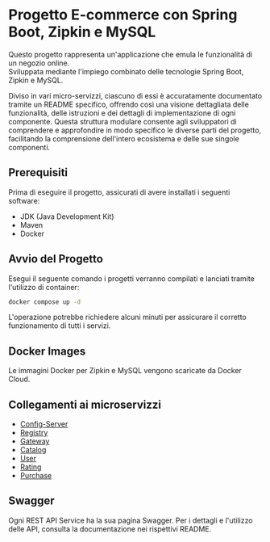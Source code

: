 # Progetto E-commerce con Spring Boot, Zipkin e MySQL

Questo progetto rappresenta un'applicazione  che emula le funzionalità di un negozio online. <br>Sviluppata mediante l'impiego combinato delle tecnologie Spring Boot, Zipkin e MySQL.

Diviso in vari micro-servizzi, ciascuno di essi è accuratamente documentato tramite un README specifico, offrendo così una visione dettagliata delle funzionalità, delle istruzioni e dei dettagli di implementazione di ogni componente. Questa struttura modulare consente agli sviluppatori di comprendere e approfondire in modo specifico le diverse parti del progetto, facilitando la comprensione dell'intero ecosistema e delle sue singole componenti.

## Prerequisiti

Prima di eseguire il progetto, assicurati di avere installati i seguenti software:
- JDK (Java Development Kit)
- Maven
- Docker

## Avvio del Progetto

Esegui il seguente comando i progetti verranno compilati e lanciati tramite l'utilizzo di container:

```bash
docker compose up -d
```


L'operazione potrebbe richiedere alcuni minuti per assicurare il corretto funzionamento di tutti i servizi.

## Docker Images

Le immagini Docker per Zipkin e MySQL vengono scaricate da Docker Cloud.

## Collegamenti ai microservizzi


- [Config-Server](./Back-End/config-server/README.md)
- [Registry](./Back-End/registry/README.md)
- [Gateway](./Back-End/gateway/README.md)
- [Catalog](./Back-End/catalog/README.md)
- [User](./Back-End/user/README.md)
- [Rating](./Back-End/rating/README.md)
- [Purchase](./Back-End/purchase/README.md)

## Swagger

Ogni REST API Service ha la sua pagina Swagger. Per i dettagli e l'utilizzo delle API, consulta la documentazione nei rispettivi README.

